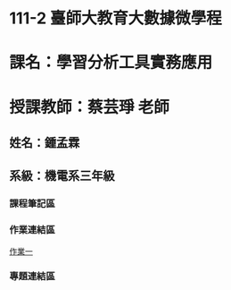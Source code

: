 # 111-2 臺師大教育大數據微學程
# 課名：學習分析工具實務應用
# 授課教師：蔡芸琤 老師
## 姓名：鍾孟霖
## 系級：機電系三年級
### 課程筆記區  

### 作業連結區  
  [作業一](https://github.com/mlchung1231/LATrepo/blob/main/week3/0308.ipynb)

### 專題連結區  
